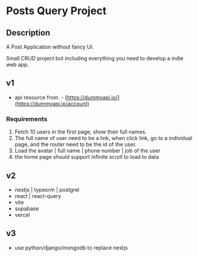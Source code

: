 # Posts Query Project

## Description

A Post Application without fancy UI.

Small CRUD project but including everything you need to develop a indie web app.

## v1

- api resource from. - [https://dummyapi.io/](https://dummyapi.io/account)

### Requirements

1. Fetch 10 users in the first page, show their full names.
2. The full name of user need to be a link, when click link, go to a individual page, and the router need to be the id of the user.
3. Load the avatar | full name | phone number | job of the user
4. the home page should support infinite scroll to load to data

## v2

- nestjs | typeorm | postgrel
- react | react-query
- vite
- supabase
- vercel

## v3

- use python/django/mongodb to replace nestjs
